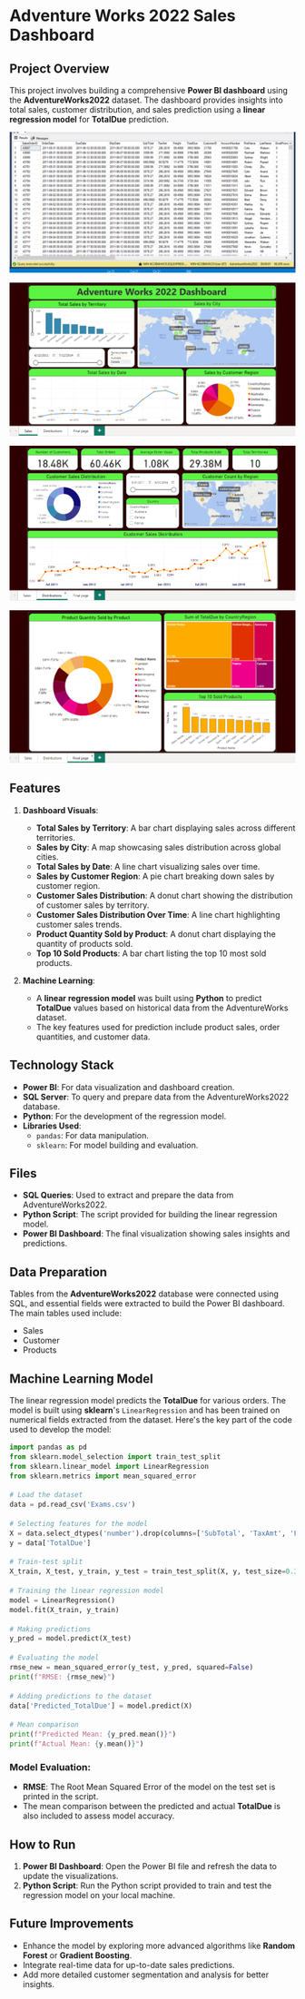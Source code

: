# Adventure Works 2022 Sales Dashboard

## Project Overview

This project involves building a comprehensive **Power BI dashboard** using the **AdventureWorks2022** dataset. The dashboard provides insights into total sales, customer distribution, and sales prediction using a **linear regression model** for **TotalDue** prediction.

![alt text](image.png)

![alt text](image-1.png)

![alt text](image-3.png)

![alt text](image-5.png)

## Features

1. **Dashboard Visuals**:
    - **Total Sales by Territory**: A bar chart displaying sales across different territories.
    - **Sales by City**: A map showcasing sales distribution across global cities.
    - **Total Sales by Date**: A line chart visualizing sales over time.
    - **Sales by Customer Region**: A pie chart breaking down sales by customer region.
    - **Customer Sales Distribution**: A donut chart showing the distribution of customer sales by territory.
    - **Customer Sales Distribution Over Time**: A line chart highlighting customer sales trends.
    - **Product Quantity Sold by Product**: A donut chart displaying the quantity of products sold.
    - **Top 10 Sold Products**: A bar chart listing the top 10 most sold products.

2. **Machine Learning**:
    - A **linear regression model** was built using **Python** to predict **TotalDue** values based on historical data from the AdventureWorks dataset.
    - The key features used for prediction include product sales, order quantities, and customer data.

## Technology Stack

- **Power BI**: For data visualization and dashboard creation.
- **SQL Server**: To query and prepare data from the AdventureWorks2022 database.
- **Python**: For the development of the regression model.
- **Libraries Used**:
  - `pandas`: For data manipulation.
  - `sklearn`: For model building and evaluation.

## Files

- **SQL Queries**: Used to extract and prepare the data from AdventureWorks2022.
- **Python Script**: The script provided for building the linear regression model.
- **Power BI Dashboard**: The final visualization showing sales insights and predictions.

## Data Preparation

Tables from the **AdventureWorks2022** database were connected using SQL, and essential fields were extracted to build the Power BI dashboard. The main tables used include:
- Sales
- Customer
- Products

## Machine Learning Model

The linear regression model predicts the **TotalDue** for various orders. The model is built using **sklearn**'s `LinearRegression` and has been trained on numerical fields extracted from the dataset. Here's the key part of the code used to develop the model:

```python
import pandas as pd
from sklearn.model_selection import train_test_split
from sklearn.linear_model import LinearRegression
from sklearn.metrics import mean_squared_error

# Load the dataset
data = pd.read_csv('Exams.csv')

# Selecting features for the model
X = data.select_dtypes('number').drop(columns=['SubTotal', 'TaxAmt', 'Freight', 'TotalDue'])
y = data['TotalDue']

# Train-test split
X_train, X_test, y_train, y_test = train_test_split(X, y, test_size=0.3, random_state=42)

# Training the linear regression model
model = LinearRegression()
model.fit(X_train, y_train)

# Making predictions
y_pred = model.predict(X_test)

# Evaluating the model
rmse_new = mean_squared_error(y_test, y_pred, squared=False)
print(f"RMSE: {rmse_new}")

# Adding predictions to the dataset
data['Predicted_TotalDue'] = model.predict(X)

# Mean comparison
print(f"Predicted Mean: {y_pred.mean()}")
print(f"Actual Mean: {y.mean()}")
```

### Model Evaluation:
- **RMSE**: The Root Mean Squared Error of the model on the test set is printed in the script.
- The mean comparison between the predicted and actual **TotalDue** is also included to assess model accuracy.

## How to Run

1. **Power BI Dashboard**: Open the Power BI file and refresh the data to update the visualizations.
2. **Python Script**: Run the Python script provided to train and test the regression model on your local machine.

## Future Improvements

- Enhance the model by exploring more advanced algorithms like **Random Forest** or **Gradient Boosting**.
- Integrate real-time data for up-to-date sales predictions.
- Add more detailed customer segmentation and analysis for better insights.
